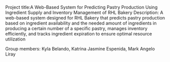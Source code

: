 Project title:A Web-Based System for Predicting Pastry Production Using Ingredient Supply and Inventory Management of RHL Bakery
Description: A web-based system designed for RHL Bakery that predicts pastry production based on ingredient availability and the needed amount of ingredients in producing a certain number of a specific 
pastry, manages inventory efficiently, and tracks ingredient expiration to ensure optimal resource utilization

Group members:
Kyla Belando,
Katrina Jasmine Espenida,
Mark Angelo Liray
